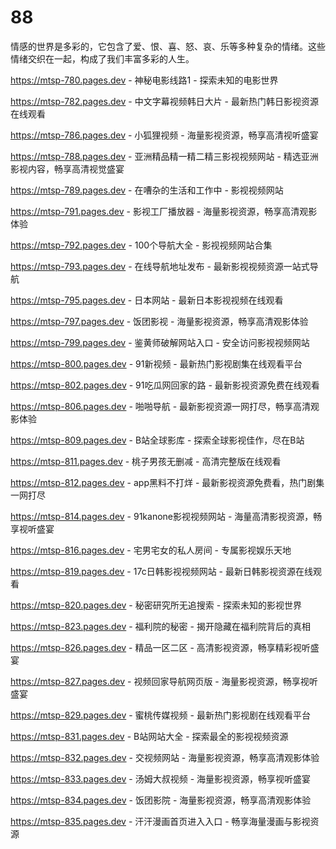# 88
情感的世界是多彩的，它包含了爱、恨、喜、怒、哀、乐等多种复杂的情绪。这些情绪交织在一起，构成了我们丰富多彩的人生。

https://mtsp-780.pages.dev - 神秘电影线路1 - 探索未知的电影世界

https://mtsp-782.pages.dev - 中文字幕视频韩日大片 - 最新热门韩日影视资源在线观看

https://mtsp-786.pages.dev - 小狐狸视频 - 海量影视资源，畅享高清视听盛宴

https://mtsp-788.pages.dev - 亚洲精品精一精二精三影视视频网站 - 精选亚洲影视内容，畅享高清视觉盛宴

https://mtsp-789.pages.dev - 在嘈杂的生活和工作中 - 影视视频网站

https://mtsp-791.pages.dev - 影视工厂播放器 - 海量影视资源，畅享高清观影体验

https://mtsp-792.pages.dev - 100个导航大全 - 影视视频网站合集

https://mtsp-793.pages.dev - 在线导航地址发布 - 最新影视视频资源一站式导航

https://mtsp-795.pages.dev - 日本网站 - 最新日本影视视频在线观看

https://mtsp-797.pages.dev - 饭团影视 - 海量影视资源，畅享高清观影体验

https://mtsp-799.pages.dev - 鉴黄师破解网站入口 - 安全访问影视视频网站

https://mtsp-800.pages.dev - 91新视频 - 最新热门影视剧集在线观看平台

https://mtsp-802.pages.dev - 91吃瓜网回家的路 - 最新影视资源免费在线观看

https://mtsp-806.pages.dev - 啪啪导航 - 最新影视资源一网打尽，畅享高清观影体验

https://mtsp-809.pages.dev - B站全球影库 - 探索全球影视佳作，尽在B站

https://mtsp-811.pages.dev - 桃子男孩无删减 - 高清完整版在线观看

https://mtsp-812.pages.dev - app黑料不打烊 - 最新影视资源免费看，热门剧集一网打尽

https://mtsp-814.pages.dev - 91kanone影视视频网站 - 海量高清影视资源，畅享视听盛宴

https://mtsp-816.pages.dev - 宅男宅女的私人房间 - 专属影视娱乐天地

https://mtsp-819.pages.dev - 17c日韩影视视频网站 - 最新日韩影视资源在线观看

https://mtsp-820.pages.dev - 秘密研究所无追搜索 - 探索未知的影视世界

https://mtsp-823.pages.dev - 福利院的秘密 - 揭开隐藏在福利院背后的真相

https://mtsp-826.pages.dev - 精品一区二区 - 高清影视资源，畅享精彩视听盛宴

https://mtsp-827.pages.dev - 视频回家导航网页版 - 海量影视资源，畅享视听盛宴

https://mtsp-829.pages.dev - 蜜桃传媒视频 - 最新热门影视剧在线观看平台

https://mtsp-831.pages.dev - B站网站大全 - 探索最全的影视视频资源

https://mtsp-832.pages.dev - 交视频网站 - 海量影视资源，畅享高清观影体验

https://mtsp-833.pages.dev - 汤姆大叔视频 - 海量影视资源，畅享视听盛宴

https://mtsp-834.pages.dev - 饭团影院 - 海量影视资源，畅享高清观影体验

https://mtsp-835.pages.dev - 汗汗漫画首页进入入口 - 畅享海量漫画与影视资源
